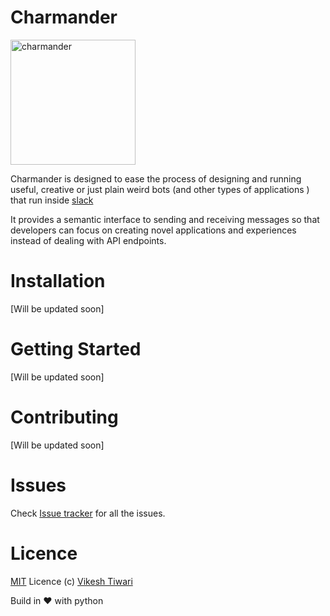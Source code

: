 # Charmander

   <img align="centre" src="http://vignette4.wikia.nocookie.net/pokemon/images/5/55/004Charmander_OS_anime_3.png/revision/latest?cb=20150330015131" alt="charmander" width="200px" height="200px"/>

Charmander is designed to ease the process of designing and running useful, creative or just plain weird bots (and other types of applications
) that run inside [slack](https://www.slack.com)

It provides a semantic interface to sending and receiving messages so that developers can focus on creating novel applications and experiences instead of dealing with API endpoints.



# Installation

[Will be updated soon]

# Getting Started 

[Will be updated soon]

# Contributing 

[Will be updated soon]


# Issues

Check [Issue tracker](https://github.com/vicky002/Charmander/issues) for all the issues.

# Licence

[MIT](https://github.com/vicky002/Charmander/blob/master/LICENSE) Licence (c) [Vikesh Tiwari](https://github.com/vicky002)

Build in :heart: with python
